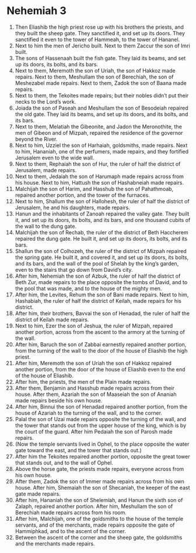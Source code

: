 ﻿
# Nehemiah 3
1. Then Eliashib the high priest rose up with his brothers the priests, and they built the sheep gate. They sanctified it, and set up its doors. They sanctified it even to the tower of Hammeah, to the tower of Hananel. 
2. Next to him the men of Jericho built. Next to them Zaccur the son of Imri built. 
3. The sons of Hassenaah built the fish gate. They laid its beams, and set up its doors, its bolts, and its bars. 
4. Next to them, Meremoth the son of Uriah, the son of Hakkoz made repairs. Next to them, Meshullam the son of Berechiah, the son of Meshezabel made repairs. Next to them, Zadok the son of Baana made repairs. 
5. Next to them, the Tekoites made repairs; but their nobles didn’t put their necks to the Lord’s work. 
6. Joiada the son of Paseah and Meshullam the son of Besodeiah repaired the old gate. They laid its beams, and set up its doors, and its bolts, and its bars. 
7. Next to them, Melatiah the Gibeonite, and Jadon the Meronothite, the men of Gibeon and of Mizpah, repaired the residence of the governor beyond the River. 
8. Next to him, Uzziel the son of Harhaiah, goldsmiths, made repairs. Next to him, Hananiah, one of the perfumers, made repairs, and they fortified Jerusalem even to the wide wall. 
9. Next to them, Rephaiah the son of Hur, the ruler of half the district of Jerusalem, made repairs. 
10. Next to them, Jedaiah the son of Harumaph made repairs across from his house. Next to him, Hattush the son of Hashabneiah made repairs. 
11. Malchijah the son of Harim, and Hasshub the son of Pahathmoab, repaired another portion, and the tower of the furnaces. 
12. Next to him, Shallum the son of Hallohesh, the ruler of half the district of Jerusalem, he and his daughters, made repairs. 
13. Hanun and the inhabitants of Zanoah repaired the valley gate. They built it, and set up its doors, its bolts, and its bars, and one thousand cubits of the wall to the dung gate. 
14. Malchijah the son of Rechab, the ruler of the district of Beth Haccherem repaired the dung gate. He built it, and set up its doors, its bolts, and its bars. 
15. Shallun the son of Colhozeh, the ruler of the district of Mizpah repaired the spring gate. He built it, and covered it, and set up its doors, its bolts, and its bars, and the wall of the pool of Shelah by the king’s garden, even to the stairs that go down from David’s city. 
16. After him, Nehemiah the son of Azbuk, the ruler of half the district of Beth Zur, made repairs to the place opposite the tombs of David, and to the pool that was made, and to the house of the mighty men. 
17. After him, the Levites, Rehum the son of Bani made repairs. Next to him, Hashabiah, the ruler of half the district of Keilah, made repairs for his district. 
18. After him, their brothers, Bavvai the son of Henadad, the ruler of half the district of Keilah made repairs. 
19. Next to him, Ezer the son of Jeshua, the ruler of Mizpah, repaired another portion, across from the ascent to the armory at the turning of the wall. 
20. After him, Baruch the son of Zabbai earnestly repaired another portion, from the turning of the wall to the door of the house of Eliashib the high priest. 
21. After him, Meremoth the son of Uriah the son of Hakkoz repaired another portion, from the door of the house of Eliashib even to the end of the house of Eliashib. 
22. After him, the priests, the men of the Plain made repairs. 
23. After them, Benjamin and Hasshub made repairs across from their house. After them, Azariah the son of Maaseiah the son of Ananiah made repairs beside his own house. 
24. After him, Binnui the son of Henadad repaired another portion, from the house of Azariah to the turning of the wall, and to the corner. 
25. Palal the son of Uzai made repairs opposite the turning of the wall, and the tower that stands out from the upper house of the king, which is by the court of the guard. After him Pedaiah the son of Parosh made repairs. 
26. (Now the temple servants lived in Ophel, to the place opposite the water gate toward the east, and the tower that stands out.) 
27. After him the Tekoites repaired another portion, opposite the great tower that stands out, and to the wall of Ophel. 
28. Above the horse gate, the priests made repairs, everyone across from his own house. 
29. After them, Zadok the son of Immer made repairs across from his own house. After him, Shemaiah the son of Shecaniah, the keeper of the east gate made repairs. 
30. After him, Hananiah the son of Shelemiah, and Hanun the sixth son of Zalaph, repaired another portion. After him, Meshullam the son of Berechiah made repairs across from his room. 
31. After him, Malchijah, one of the goldsmiths to the house of the temple servants, and of the merchants, made repairs opposite the gate of Hammiphkad, and to the ascent of the corner. 
32. Between the ascent of the corner and the sheep gate, the goldsmiths and the merchants made repairs. 
